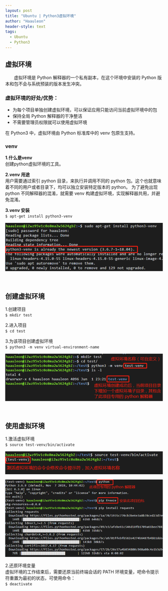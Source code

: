 ```yaml
---
layout: post
title: "Ubuntu | Python3虚拟环境"
author: "Haauleon"
header-style: text
tags:
  - Ubuntu
  - Python3
---
```



## 虚拟环境      
&emsp;&emsp;虚拟环境是 Python 解释器的一个私有副本，在这个环境中安装的 Python 版本和包不会与系统预装的版本发生冲突。           


### 虚拟环境的好处/优势：   
* 为每个项目单独创建虚拟环境，可以保证应用只能访问当前虚拟环境中的包    
* 保持全局 Python 解释器的干净整洁    
* 不需要管理员权限就可以使用虚拟环境    

在 Python3 中，虚拟环境由 Python 标准库中的 venv 包原生支持。       

### venv
**1.什么是venv**                 
创建python虚拟环境的工具。                                               

**2.venv 用途**                      
用户需要通过索引 python 目录，来执行并调用不同的 python 包。这个也就意味着不同的用户或者目录下，均可以独立安装特定版本的 python。 为了避免出现 python 不同解释器的混淆，就需要 venv 构建虚拟环境，实现解释器共用，并避免混淆。            

**3.venv 安装**                                   
`$ apt-get install python3-venv`           

![](\img\in-post\2020-06-01-ubuntu0001\1.png) 

<br>


## 创建虚拟环境       
1.创建项目            
`$ mkdir test`                             


2.进入项目                  
`$ cd test`                    


3.为该项目创建虚拟环境                      
`$ python3 -m venv virtual-environment-name`              

![](\img\in-post\2020-06-01-ubuntu0001\2.png) 

<br>

## 使用虚拟环境       
1.激活虚拟环境       
`$ source test-venv/bin/activate`              

![](\img\in-post\2020-06-01-ubuntu0001\3.png)    

![](\img\in-post\2020-06-01-ubuntu0001\4.png)                       


2.还原环境变量       
虚拟环境的工作结束后，需要还原当前终端会话的 PATH 环境变量，吧命令提示符重置为最初的状态，可使用命令：                   
`$ deactivate`